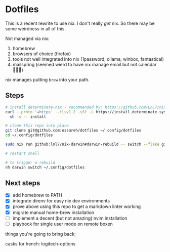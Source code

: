 # Dotfiles

This is a recent rewrite to use nix. I don't really _get_ nix. So there may be some weirdness in
all of this.

Not managed via nix:

1. homebrew
2. browsers of choice (firefox)
3. tools not well integrated into nix (1password, ollama, winbox, fantastical)
4. mailspring (seemed wierd to have nix manage email but not calendar 🤷🏻‍♂️)

nix manages putting `brew` into your path.

## Steps

```sh
# install determinate-nix - recommended by: https://github.com/LnL7/nix-darwin
curl --proto '=https' --tlsv1.2 -sSf -L https://install.determinate.systems/nix | \
  sh -s -- install

# clone this repo into place
git clone git@github.com:ossareh/dotfiles ~/.config/dotfiles
cd ~/.config/dotfiles

sudo nix run github:lnl7/nix-darwin#darwin-rebuild -- switch --flake github:ossareh/dotfiles

# restart shell

# to trigger a rebuild
nh darwin switch ~/.config/dotfiles
```

## Next steps

- [x] add homebrew to PATH
- [x] integrate direnv for easy nix dev environments
- [x] prove above using this repo to get a markdown linter working
- [x] migrate manual home-brew installation
- [ ] implement a decent (but not amazing) nvim installation
- [ ] playbook for single user mode on remote boxen

things you're going to bring back:

casks for hench: logitech-options
